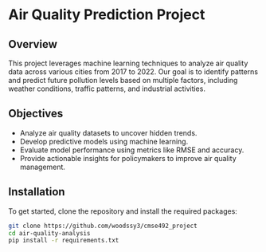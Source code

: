 # Air Quality Prediction Project

## Overview
This project leverages machine learning techniques to analyze air quality data across various cities from 2017 to 2022. Our goal is to identify patterns and predict future pollution levels based on multiple factors, including weather conditions, traffic patterns, and industrial activities.

## Objectives
- Analyze air quality datasets to uncover hidden trends.
- Develop predictive models using machine learning.
- Evaluate model performance using metrics like RMSE and accuracy.
- Provide actionable insights for policymakers to improve air quality management.

## Installation
To get started, clone the repository and install the required packages:

```bash
git clone https://github.com/woodssy3/cmse492_project
cd air-quality-analysis
pip install -r requirements.txt
